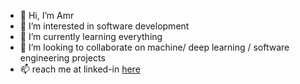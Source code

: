 - 👋 Hi, I’m Amr
- 👀 I’m interested in software development
- 🌱 I’m currently learning everything
- 💞️ I’m looking to collaborate on machine/ deep learning / software engineering projects
- 📫 reach me at linked-in [here](https://www.linkedin.com/in/amr-moneer-533a84157/)
<!---
amrali21/amrali21 is a ✨ special ✨ repository because its `README.md` (this file) appears on your GitHub profile.
You can click the Preview link to take a look at your changes.
--->
